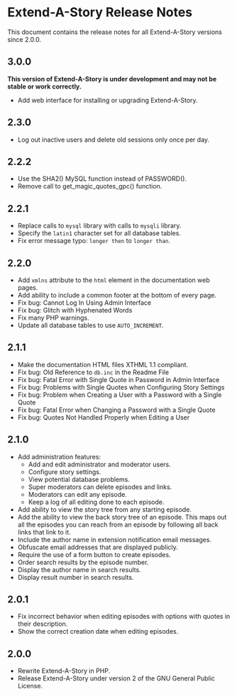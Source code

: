 # Extend-A-Story Release Notes

This document contains the release notes for all Extend-A-Story versions since 2.0.0.

## 3.0.0

**This version of Extend-A-Story is under development and may not be stable or work correctly.**

- Add web interface for installing or upgrading Extend-A-Story.

## 2.3.0

- Log out inactive users and delete old sessions only once per day.

## 2.2.2

- Use the SHA2() MySQL function instead of PASSWORD().
- Remove call to get_magic_quotes_gpc() function.

## 2.2.1

- Replace calls to `mysql` library with calls to `mysqli` library.
- Specify the `latin1` character set for all database tables.
- Fix error message typo: `longer then` to `longer than`.

## 2.2.0

- Add `xmlns` attribute to the `html` element in the documentation web pages.
- Add ability to include a common footer at the bottom of every page.
- Fix bug: Cannot Log In Using Admin Interface
- Fix bug: Glitch with Hyphenated Words
- Fix many PHP warnings.
- Update all database tables to use `AUTO_INCREMENT`.

## 2.1.1

- Make the documentation HTML files XTHML 1.1 compliant.
- Fix bug: Old Reference to `db.inc` in the Readme File
- Fix bug: Fatal Error with Single Quote in Password in Admin Interface
- Fix bug: Problems with Single Quotes when Configuring Story Settings
- Fix bug: Problem when Creating a User with a Password with a Single Quote
- Fix bug: Fatal Error when Changing a Password with a Single Quote
- Fix bug: Quotes Not Handled Properly when Editing a User

## 2.1.0

- Add administration features:
    - Add and edit administrator and moderator users.
    - Configure story settings.
    - View potential database problems.
    - Super moderators can delete episodes and links.
    - Moderators can edit any episode.
    - Keep a log of all editing done to each episode.
- Add ability to view the story tree from any starting episode.
- Add the ability to view the back story tree of an episode.
  This maps out all the episodes you can reach from an episode by following all back links that link to it.
- Include the author name in extension notification email messages.
- Obfuscate email addresses that are displayed publicly.
- Require the use of a form button to create episodes.
- Order search results by the episode number.
- Display the author name in search results.
- Display result number in search results.

## 2.0.1

- Fix incorrect behavior when editing episodes with options with quotes in their description.
- Show the correct creation date when editing episodes.

## 2.0.0

- Rewrite Extend-A-Story in PHP.
- Release Extend-A-Story under version 2 of the GNU General Public License.

